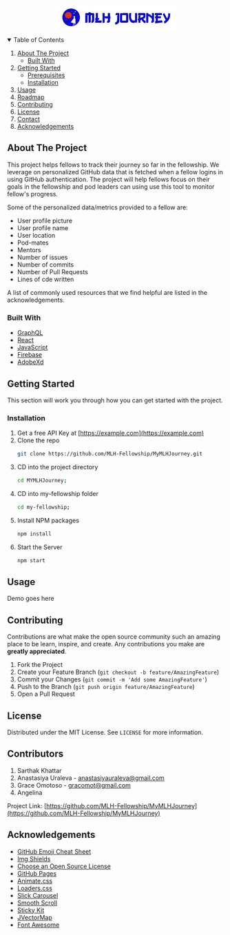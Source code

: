 <!-- PROJECT LOGO -->
<br />
<p align="center">
  <a href="https://github.com/othneildrew/Best-README-Template">
    <img src="MyMLHJourneyLogo.png" alt="Logo" >
  </a>

<!-- TABLE OF CONTENTS -->
<details open="open">
  <summary>Table of Contents</summary>
  <ol>
    <li>
      <a href="#about-the-project">About The Project</a>
      <ul>
        <li><a href="#built-with">Built With</a></li>
      </ul>
    </li>
    <li>
      <a href="#getting-started">Getting Started</a>
      <ul>
        <li><a href="#prerequisites">Prerequisites</a></li>
        <li><a href="#installation">Installation</a></li>
      </ul>
    </li>
    <li><a href="#usage">Usage</a></li>
    <li><a href="#roadmap">Roadmap</a></li>
    <li><a href="#contributing">Contributing</a></li>
    <li><a href="#license">License</a></li>
    <li><a href="#contact">Contact</a></li>
    <li><a href="#acknowledgements">Acknowledgements</a></li>
  </ol>
</details>



<!-- ABOUT THE PROJECT -->
## About The Project
This project helps fellows to track their journey so far in the fellowship. We leverage on personalized GitHub data that is fetched when a fellow logins in using GitHub authentication. The project will help fellows focus on their goals in the fellowship and pod leaders can using use this tool to monitor fellow's progress.

Some of the personalized data/metrics provided to a fellow are:
* User profile picture
* User profile name
* User location
* Pod-mates
* Mentors
* Number of issues
* Number of commits
* Number of Pull Requests
* Lines of cde written

A list of commonly used resources that we find helpful are listed in the acknowledgements.

### Built With

* [GraphQL](https://graphql.org/)
* [React](https://reactjs.org/)
* [JavaScript](https://www.javascript.com/)
* [Firebase](https://https://firebase.google.com/)
* [AdobeXd](https://www.adobe.com/)



<!-- GETTING STARTED -->
## Getting Started

This section will work you through how you can get started with the project.

### Installation

1. Get a free API Key at [https://example.com](https://example.com)
2. Clone the repo
   ```sh
   git clone https://github.com/MLH-Fellowship/MyMLHJourney.git
   ```
3. CD into the project directory 
   ```sh
   cd MYMLHJourney;
   ```
4. CD into my-fellowship folder 
   ```sh
   cd my-fellowship;
   ```
5. Install NPM packages
   ```sh
   npm install
   ```
6. Start the Server
   ```sh
   npm start
   ```


<!-- USAGE EXAMPLES -->
## Usage

Demo goes here

<!-- ROADMAP -->

<!-- CONTRIBUTING -->
## Contributing

Contributions are what make the open source community such an amazing place to be learn, inspire, and create. Any contributions you make are **greatly appreciated**.

1. Fork the Project
2. Create your Feature Branch (`git checkout -b feature/AmazingFeature`)
3. Commit your Changes (`git commit -m 'Add some AmazingFeature'`)
4. Push to the Branch (`git push origin feature/AmazingFeature`)
5. Open a Pull Request



<!-- LICENSE -->
## License

Distributed under the MIT License. See `LICENSE` for more information.



<!-- CONTACT -->
## Contributors

1. Sarthak Khattar
2. Anastasiya Uraleva - anastasiyauraleva@gmail.com
3. Grace Omotoso - gracomot@gmail.com
4. Angelina 

Project Link: [https://github.com/MLH-Fellowship/MyMLHJourney](https://github.com/MLH-Fellowship/MyMLHJourney)



<!-- ACKNOWLEDGEMENTS -->
## Acknowledgements
* [GitHub Emoji Cheat Sheet](https://www.webpagefx.com/tools/emoji-cheat-sheet)
* [Img Shields](https://shields.io)
* [Choose an Open Source License](https://choosealicense.com)
* [GitHub Pages](https://pages.github.com)
* [Animate.css](https://daneden.github.io/animate.css)
* [Loaders.css](https://connoratherton.com/loaders)
* [Slick Carousel](https://kenwheeler.github.io/slick)
* [Smooth Scroll](https://github.com/cferdinandi/smooth-scroll)
* [Sticky Kit](http://leafo.net/sticky-kit)
* [JVectorMap](http://jvectormap.com)
* [Font Awesome](https://fontawesome.com)
